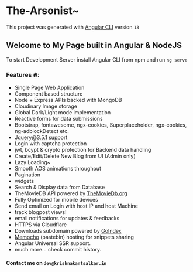 # The-Arsonist~

This project was generated with [Angular CLI](https://github.com/angular/angular-cli) version `13`

## Welcome to My Page built in Angular & NodeJS

To start Development Server install Angular CLI from npm and run `ng serve`

### Features :fire::

- Single Page Web Application
- Component based structure
- Node + Express APIs backed with MongoDB
- Cloudinary Image storage
- Global Dark/Light mode implementation
- Reactive forms for data submissions
- Bootstrap, fontawesome, ngx-cookies, Superplaceholder, ngx-cookies, ng-adblockDetect etc.
- Jquery@3.5.1 support
- Login with captcha protection
- jwt, bcypt & crypto protection for Backend data handling
- Create/Edit/Delete New Blog from UI (Admin only)
- Lazy Loading~
- Smooth AOS animations throughout
- Pagination
- widgets
- Search & Display data from Database
- TheMovieDB API powered by [TheMovieDb.org](https://themoviedb.org)
- Fully Optimized for mobile devices
- Send email on Login with host IP and host Machine
- track blogpost views!
- email notifications for updates & feedbacks
- HTTPS via Cloudflare
- Downloads subdomain powered by [GoIndex](https://github.com/alx-xlx/goindex)
- [Memocho](https://github.com/mojurasu/memocho) (pastebin) hosting for snippets sharing
- Angular Universal SSR support.
- much more... check commit history.

#### Contact me on `dev@krishnakantsalkar.in`
